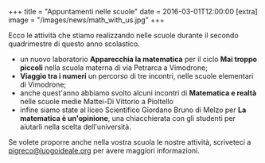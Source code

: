 +++
title = "Appuntamenti nelle scuole"
date = 2016-03-01T12:00:00
[extra]
image = "/images/news/math_with_us.jpg"
+++

Ecco le attività che stiamo realizzando nelle scuole durante il secondo quadrimestre di questo anno scolastico.

- un nuovo laboratorio **Apparecchia la matematica** per il ciclo **Mai troppo piccoli**
nella scuola materna di via Petrarca a Vimodrone;
- **Viaggio tra i numeri** un percorso di tre incontri, nelle scuole elementari di Vimodrone;
- anche quest'anno abbiamo svolto alcuni incontri di **Matematica e realtà** nelle scuole medie Mattei-Di Vittorio a Pioltello
- infine siamo state al liceo Scientifico Giordano Bruno di Melzo per **La matematica è un'opinione**,
una chiacchierata con gli studenti per aiutarli nella scelta dell'università.

Se volete proporre anche nella vostra scuola le nostre attività, scriveteci a [pigreco@luogoideale.org][3] per avere maggiori informazioni.

[3]: mailto:pigreco@luogoideale.org

